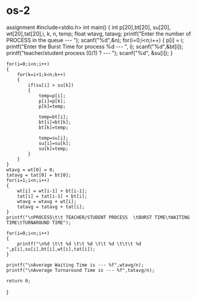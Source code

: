 # os-2
assignment
#include<stdio.h>
int main()
{
	int p[20],bt[20], su[20], wt[20],tat[20],i, k, n, temp;
	float wtavg, tatavg;
	printf("Enter the number of PROCESS  in the queue --- ");
	scanf("%d",&n);
	for(i=0;i<n;i++)
	{
		p[i] = i;
		printf("Enter the Burst Time for process  %d --- ", i);
		scanf("%d",&bt[i]);
		printf("teacher/student process (0/1) ? --- ");
		scanf("%d", &su[i]);
	}
	
	for(i=0;i<n;i++)
	{
		for(k=i+1;k<n;k++)
		{
			if(su[i] > su[k])
			{
				temp=p[i];
				p[i]=p[k];
				p[k]=temp;
				
				temp=bt[i];
				bt[i]=bt[k];
				bt[k]=temp;
				
				temp=su[i];
				su[i]=su[k];
				su[k]=temp;
			}
		}
	}
	wtavg = wt[0] = 0;
	tatavg = tat[0] = bt[0];
	for(i=1;i<n;i++)
	{
		wt[i] = wt[i-1] + bt[i-1];
		tat[i] = tat[i-1] + bt[i];
		wtavg = wtavg + wt[i];
		tatavg = tatavg + tat[i];
	}
	printf("\nPROCESS\t\t TEACHER/STUDENT PROCESS  \tBURST TIME\tWAITING TIME\tTURNAROUND TIME");
	
	for(i=0;i<n;i++)
	{
		printf("\n%d \t\t %d \t\t %d \t\t %d \t\t\t %d ",p[i],su[i],bt[i],wt[i],tat[i]);
	}

	printf("\nAverage Waiting Time is --- %f",wtavg/n);
	printf("\nAverage Turnaround Time is --- %f",tatavg/n);

	return 0;
}
